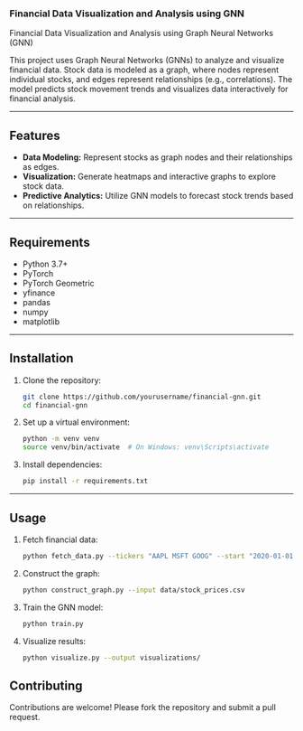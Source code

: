 ### Financial Data Visualization and Analysis using GNN


Financial Data Visualization and Analysis using Graph Neural Networks (GNN)

This project uses Graph Neural Networks (GNNs) to analyze and visualize financial data. Stock data is modeled as a graph, where nodes represent individual stocks, and edges represent relationships (e.g., correlations). The model predicts stock movement trends and visualizes data interactively for financial analysis.

---

## Features
- **Data Modeling:** Represent stocks as graph nodes and their relationships as edges.
- **Visualization:** Generate heatmaps and interactive graphs to explore stock data.
- **Predictive Analytics:** Utilize GNN models to forecast stock trends based on relationships.

---

## Requirements

- Python 3.7+
- PyTorch
- PyTorch Geometric
- yfinance
- pandas
- numpy
- matplotlib

---

## Installation

1. Clone the repository:
   ```bash
   git clone https://github.com/yourusername/financial-gnn.git
   cd financial-gnn
   ```

2. Set up a virtual environment:
   ```bash
   python -m venv venv
   source venv/bin/activate  # On Windows: venv\Scripts\activate
   ```

3. Install dependencies:
   ```bash
   pip install -r requirements.txt
   ```

---

## Usage

1. Fetch financial data:
   ```bash
   python fetch_data.py --tickers "AAPL MSFT GOOG" --start "2020-01-01" --end "2023-01-01"
   ```

2. Construct the graph:
   ```bash
   python construct_graph.py --input data/stock_prices.csv
   ```

3. Train the GNN model:
   ```bash
   python train.py
   ```

4. Visualize results:
   ```bash
   python visualize.py --output visualizations/
   ```



## Contributing
Contributions are welcome! Please fork the repository and submit a pull request.
